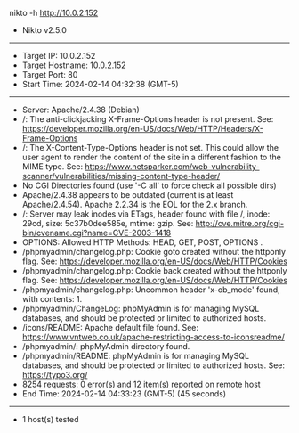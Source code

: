 nikto -h http://10.0.2.152
- Nikto v2.5.0
---------------------------------------------------------------------------
+ Target IP:          10.0.2.152
+ Target Hostname:    10.0.2.152
+ Target Port:        80
+ Start Time:         2024-02-14 04:32:38 (GMT-5)
---------------------------------------------------------------------------
+ Server: Apache/2.4.38 (Debian)
+ /: The anti-clickjacking X-Frame-Options header is not present. See: https://developer.mozilla.org/en-US/docs/Web/HTTP/Headers/X-Frame-Options
+ /: The X-Content-Type-Options header is not set. This could allow the user agent to render the content of the site in a different fashion to the MIME type. See: https://www.netsparker.com/web-vulnerability-scanner/vulnerabilities/missing-content-type-header/
+ No CGI Directories found (use '-C all' to force check all possible dirs)
+ Apache/2.4.38 appears to be outdated (current is at least Apache/2.4.54). Apache 2.2.34 is the EOL for the 2.x branch.
+ /: Server may leak inodes via ETags, header found with file /, inode: 29cd, size: 5c37b0dee585e, mtime: gzip. See: http://cve.mitre.org/cgi-bin/cvename.cgi?name=CVE-2003-1418
+ OPTIONS: Allowed HTTP Methods: HEAD, GET, POST, OPTIONS .
+ /phpmyadmin/changelog.php: Cookie goto created without the httponly flag. See: https://developer.mozilla.org/en-US/docs/Web/HTTP/Cookies
+ /phpmyadmin/changelog.php: Cookie back created without the httponly flag. See: https://developer.mozilla.org/en-US/docs/Web/HTTP/Cookies
+ /phpmyadmin/changelog.php: Uncommon header 'x-ob_mode' found, with contents: 1.
+ /phpmyadmin/ChangeLog: phpMyAdmin is for managing MySQL databases, and should be protected or limited to authorized hosts.
+ /icons/README: Apache default file found. See: https://www.vntweb.co.uk/apache-restricting-access-to-iconsreadme/
+ /phpmyadmin/: phpMyAdmin directory found.
+ /phpmyadmin/README: phpMyAdmin is for managing MySQL databases, and should be protected or limited to authorized hosts. See: https://typo3.org/
+ 8254 requests: 0 error(s) and 12 item(s) reported on remote host
+ End Time:           2024-02-14 04:33:23 (GMT-5) (45 seconds)
---------------------------------------------------------------------------
+ 1 host(s) tested
